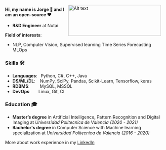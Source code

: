 <img
  align="right"
  src="https://media.giphy.com/media/sCIIl5TVOzdfmRfMI0/giphy.gif"
  alt="Alt text"
  title="Optional title"
  style="display: inline-block; margin: 0 auto; height:100px; width: 300px">
  
  

#### Hi, my name is Jorge 👋 and I am an open-source ❤️
- **R&D Engineer** at Nutai

**Field of interests**: 
  - NLP, Computer Vision, Supervised learning 
  Time Series Forecasting MLOps

  
### Skills 🛠️

- **Languages**: &nbsp;       Python, C#, C++, Java
- **DS/ML/DL**: &nbsp;&nbsp;  NumPy, SciPy, Pandas, Scikit-Learn, Tensorflow, keras
- **RDBMS**:   &nbsp;&nbsp;   MySQL, MSSQL
- **DevOps**:  &ensp;&nbsp;   Linux, Git, CI




### Education 🎓
- **Master’s degree** in Artificial Intelligence, Pattern Recognition and Digital Imaging at *Universidad Politecnica de Valencia (2020 - 2021)*
- **Bachelor's degree** in Computer Science with Machine learning specialization at *Universidad Politecnica de Valencia (2016 - 2020)*


More about work experience in my [LinkedIn](https://www.linkedin.com/in/jorgeav/)

<!---
- 👋 Hi, I’m @JorgeAVill
- 👀 I’m interested in ...
- 🌱 I’m currently learning ...
- 💞️ I’m looking to collaborate on ...
- 📫 How to reach me ...
--->


<!---
JorgeAVill/JorgeAVill is a ✨ special ✨ repository because its `README.md` (this file) appears on your GitHub profile.
You can click the Preview link to take a look at your changes.
--->
